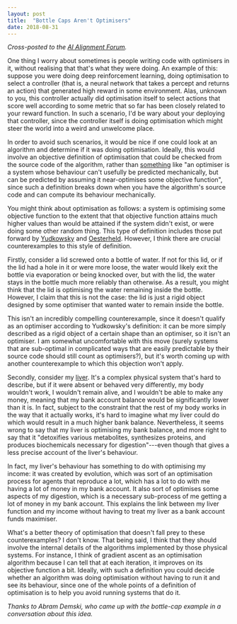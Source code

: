 ```yaml
---
layout: post
title:  "Bottle Caps Aren't Optimisers"
date: 2018-08-31
---
```


_Cross-posted to the [AI Alignment Forum](https://www.alignmentforum.org/posts/26eupx3Byc8swRS7f/bottle-caps-aren-t-optimisers)._

One thing I worry about sometimes is people writing code with optimisers in it, without realising that that's what they were doing. An example of this: suppose you were doing deep reinforcement learning, doing optimisation to select a controller (that is, a neural network that takes a percept and returns an action) that generated high reward in some environment. Alas, unknown to you, this controller actually did optimisation itself to select actions that score well according to some metric that so far has been closely related to your reward function. In such a scenario, I'd be wary about your deploying that controller, since the controller itself is doing optimisation which might steer the world into a weird and unwelcome place.

In order to avoid such scenarios, it would be nice if one could look at an algorithm and determine if it was doing optimisation. Ideally, this would involve an objective definition of optimisation that could be checked from the source code of the algorithm, rather than [something](https://arxiv.org/abs/1805.12387) like "an optimiser is a system whose behaviour can't usefully be predicted mechanically, but can be predicted by assuming it near-optimises some objective function", since such a definition breaks down when you have the algorithm's source code and can compute its behaviour mechanically.

You might think about optimisation as follows: a system is optimising some objective function to the extent that that objective function attains much higher values than would be attained if the system didn't exist, or were doing some other random thing. This type of definition includes those put forward by [Yudkowsky](https://www.lesswrong.com/posts/Q4hLMDrFd8fbteeZ8/measuring-optimization-power) and [Oesterheld](https://link.springer.com/article/10.1007/s11229-015-0883-1). However, I think there are crucial counterexamples to this style of definition.

Firstly, consider a lid screwed onto a bottle of water. If not for this lid, or if the lid had a hole in it or were more loose, the water would likely exit the bottle via evaporation or being knocked over, but with the lid, the water stays in the bottle much more reliably than otherwise. As a result, you might think that the lid is optimising the water remaining inside the bottle. However, I claim that this is not the case: the lid is just a rigid object designed by some optimiser that wanted water to remain inside the bottle.

This isn't an incredibly compelling counterexample, since it doesn't qualify as an optimiser according to Yudkowsky's definition: it can be more simply described as a rigid object of a certain shape than an optimiser, so it isn't an optimiser. I am somewhat uncomfortable with this move (surely systems that are sub-optimal in complicated ways that are easily predictable by their source code should still count as optimisers?), but it's worth coming up with another counterexample to which this objection won't apply.

Secondly, consider my [liver](https://en.wikipedia.org/wiki/Liver). It's a complex physical system that's hard to describe, but if it were absent or behaved very differently, my body wouldn't work, I wouldn't remain alive, and I wouldn't be able to make any money, meaning that my bank account balance would be significantly lower than it is. In fact, subject to the constraint that the rest of my body works in the way that it actually works, it's hard to imagine what my liver could do which would result in a much higher bank balance. Nevertheless, it seems wrong to say that my liver is optimising my bank balance, and more right to say that it "detoxifies various metabolites, synthesizes proteins, and produces biochemicals necessary for digestion"---even though that gives a less precise account of the liver's behaviour.

In fact, my liver's behaviour has something to do with optimising my income: it was created by evolution, which was sort of an optimisation process for agents that reproduce a lot, which has a lot to do with me having a lot of money in my bank account. It also sort of optimises some aspects of my digestion, which is a necessary sub-process of me getting a lot of money in my bank account. This explains the link between my liver function and my income without having to treat my liver as a bank account funds maximiser.

What's a better theory of optimisation that doesn't fall prey to these counterexamples? I don't know. That being said, I think that they should involve the internal details of the algorithms implemented by those physical systems. For instance, I think of gradient ascent as an optimisation algorithm because I can tell that at each iteration, it improves on its objective function a bit. Ideally, with such a definition you could decide whether an algorithm was doing optimisation without having to run it and see its behaviour, since one of the whole points of a definition of optimisation is to help you avoid running systems that do it.

_Thanks to Abram Demski, who came up with the bottle-cap example in a conversation about this idea._
